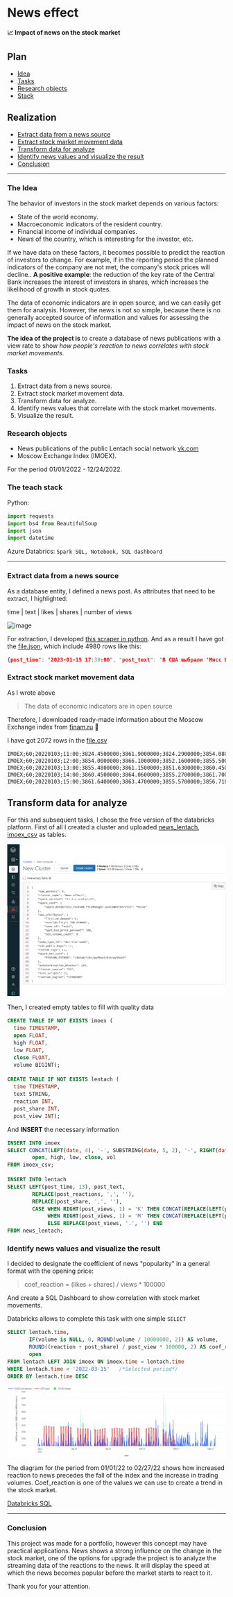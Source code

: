 # News effect
**📈 Impact of news on the stock market**
 ## Plan
 - [Idea](#the-idea)
 - [Tasks](#tasks)
 - [Research objects](#research-objects)
 - [Stack](#the-teach-stack)
 
 ## Realization
 - [Extract data from a news source](#extract-data-from-a-news-source)
 - [Extract stock market movement data](#extract-stock-market-movement-data)
 - [Transform data for analyze](#transform-data-for-analyze)
 - [Identify news values and visualize the result](#identify-news-values-and-visualize-the-result)
 - [Conclusion](#conclusion)
 ___

### The Idea
  The behavior of investors in the stock market depends on various factors:
  - State of the world economy.
  - Macroeconomic indicators of the resident country.
  - Financial income of individual companies.
  - News of the country, which is interesting for the investor, etc.

If we have data on these factors, it becomes possible to predict the reaction of investors to change. For example, if in the reporting period the planned indicators of the company are not met, the company's stock prices will decline.. **A positive example**: the reduction of the key rate of the Central Bank increases the interest of investors in shares, which increases the likelihood of growth in stock quotes.

The data of economic indicators are in open source, and we can easily get them for analysis. However, the news is not so simple, because there is no generally accepted source of information and values for assessing the impact of news on the stock market.

**The idea of the project is** to create a database of news publications with a view rate to show *how people's reaction to news correlates with stock market movements*. 
  
### Tasks
1. Extract data from a news source.
3. Extract stock market movement data.
4. Transform data for analyze.
5. Identify news values that correlate with the stock market movements.
6. Visualize the result.

### Research objects
- News publications of the public Lentach social network [vk.com](https://vk.com)
- Moscow Exchange Index (IMOEX).

For the period 01/01/2022 - 12/24/2022.

### The teach stack
Python:
```Python
import requests
import bs4 from BeautifulSoup
import json
import datetime
```
Azure Databrics:
```Spark SQL, Notebook, SQL dashboard```
___

### Extract data from a news source
As a database entity, I defined a news post.
As attributes that need to be extract, I highlighted:

time | text | likes | shares | number of views

![image](/img/lentach_post.png)

For extraction, I developed [this scraper in python](/Scraping_vk_lentach.py). And as a result I have got the [file.json](/news_vk_lentach.json), which include 4980 rows like this:

```json
{post_time": "2023-01-15 17:30:00", "post_text": "В США выбрали 'Мисс Вселенную'...", "post_reactions": "4,228", "post_share": "703", "post_views": "528К"}
```

### Extract stock market movement data
As I wrote above
>The data of economic indicators are in open source

Therefore, I downloaded ready-made information about the Moscow Exchange index from [finam.ru](https://www.finam.ru/profile/mirovye-indeksy/micex/export/) 🙂

I have got 2072 rows in the [file.csv](/IMOEX_220101_221228.csv)
```csv<TICKER>;<PER>;<DATE>;<TIME>;<OPEN>;<HIGH>;<LOW>;<CLOSE>;<VOL>
IMOEX;60;20220103;11:00;3824.4500000;3861.9000000;3824.2900000;3854.0800000;11733696859
IMOEX;60;20220103;12:00;3854.0000000;3866.1000000;3852.1600000;3855.5000000;9187850231
IMOEX;60;20220103;13:00;3855.4800000;3861.1500000;3851.6300000;3860.4500000;4309243868
IMOEX;60;20220103;14:00;3860.4500000;3864.0600000;3855.2700000;3861.7000000;4831759989
IMOEX;60;20220103;15:00;3861.6400000;3863.4700000;3855.5700000;3856.7100000;3201743988
```


## Transform data for analyze

For this and subsequent tasks, I chose the free version of the databricks platform.
First of all I created a cluster and uploaded 
[news_lentach](/img/create%20table%20news_lentach.png), 
[imoex_csv](/img/create%20table%20imoex_csv.png) as tables.

![cluster](/img/create%20cluster.png)

Then, I created empty tables to fill with quality data
```SQL
CREATE TABLE IF NOT EXISTS imoex (
  time TIMESTAMP,
  open FLOAT,
  high FLOAT,
  low FLOAT,
  close FLOAT,
  volume BIGINT);
  
CREATE TABLE IF NOT EXISTS lentach (
  time TIMESTAMP,
  text STRING,
  reaction INT,
  post_share INT,
  post_view INT);
  ```
And **INSERT** the necessary information

```SQL
INSERT INTO imoex
SELECT CONCAT(LEFT(date, 4), '-', SUBSTRING(date, 5, 2), '-', RIGHT(date, 2), ' ', time),
        open, high, low, close, vol
FROM imoex_csv;

INSERT INTO lentach
SELECT LEFT(post_time, 13), post_text, 
        REPLACE(post_reactions, ',', ''),
        REPLACE(post_share, ',', ''),
        CASE WHEN RIGHT(post_views, 1) = 'K' THEN CONCAT(REPLACE(LEFT(post_views, length(post_views) - 1), '.', ''), '000')
             WHEN RIGHT(post_views, 1) = 'M' THEN CONCAT(REPLACE(LEFT(post_views, length(post_views) - 1), '.', ''), '000000')
             ELSE REPLACE(post_views, '.', '') END
FROM news_lentach;
```

### Identify news values and visualize the result

I decided to designate the coefficient of news "popularity" in a general format with the opening price:
>coef_reaction = (likes + shares) / views * 100000

And create a SQL Dashboard to show correlation with stock market movements.

Databricks allows to complete this task with one simple ```SELECT```
```SQL
SELECT lentach.time,
       IF(volume is NULL, 0, ROUND(volume / 10000000, 2)) AS volume,
       ROUND((reaction + post_share) / post_view * 100000, 2) AS coef_reaction,
       open
FROM lentach LEFT JOIN imoex ON imoex.time = lentach.time
WHERE lentach.time < '2022-03-15'   /*Selected period*/
ORDER BY lentach.time DESC
```

![select](/img/newplot.png)

The diagram for the period from 01/01/22 to 02/27/22 shows how increased reaction to news precedes the fall of the index and the increase in trading volumes. Coef_reaction is one of the values we can use to create a trend in the stock market.

[Databricks SQL](/SQL.ipynb)
_____

### Conclusion

This project was made for a portfolio, however this concept may have practical applications. News shows a strong influence on the change in the stock market, one of the options for upgrade the project is to analyze the streaming data of the reactions to the news. It will display the speed at which the news becomes popular before the market starts to react to it.

Thank you for your attention.








